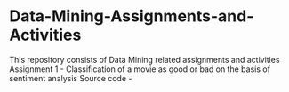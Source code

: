 # Data-Mining-Assignments-and-Activities
This repository consists of Data Mining related assignments and activities
Assignment 1 - Classification of a movie as good or bad on the basis of sentiment analysis
Source code - 
